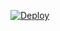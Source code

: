 [![Deploy](https://www.herokucdn.com/deploy/button.svg)](https://heroku.com/deploy?template=https://github.com/andriygedz/conductor-live-to-cms-proxy)